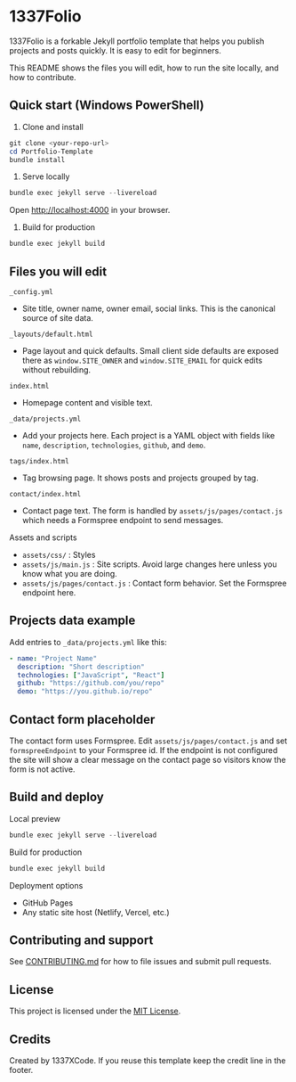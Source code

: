 # 1337Folio

1337Folio is a forkable Jekyll portfolio template that helps you publish projects and posts quickly. It is easy to edit for beginners.

This README shows the files you will edit, how to run the site locally, and how to contribute.

## Quick start (Windows PowerShell)

1. Clone and install

```powershell
git clone <your-repo-url>
cd Portfolio-Template
bundle install
```

1. Serve locally

```powershell
bundle exec jekyll serve --livereload
```

Open [http://localhost:4000](http://localhost:4000) in your browser.

1. Build for production

```powershell
bundle exec jekyll build
```

## Files you will edit

`_config.yml`

- Site title, owner name, owner email, social links. This is the canonical source of site data.

`_layouts/default.html`

- Page layout and quick defaults. Small client side defaults are exposed there as `window.SITE_OWNER` and `window.SITE_EMAIL` for quick edits without rebuilding.

`index.html`

- Homepage content and visible text.

`_data/projects.yml`

- Add your projects here. Each project is a YAML object with fields like `name`, `description`, `technologies`, `github`, and `demo`.

`tags/index.html`

- Tag browsing page. It shows posts and projects grouped by tag.

`contact/index.html`

- Contact page text. The form is handled by `assets/js/pages/contact.js` which needs a Formspree endpoint to send messages.

Assets and scripts

- `assets/css/` : Styles
- `assets/js/main.js` : Site scripts. Avoid large changes here unless you know what you are doing.
- `assets/js/pages/contact.js` : Contact form behavior. Set the Formspree endpoint here.

## Projects data example

Add entries to `_data/projects.yml` like this:

```yaml
- name: "Project Name"
  description: "Short description"
  technologies: ["JavaScript", "React"]
  github: "https://github.com/you/repo"
  demo: "https://you.github.io/repo"
```

## Contact form placeholder

The contact form uses Formspree. Edit `assets/js/pages/contact.js` and set `formspreeEndpoint` to your Formspree id. If the endpoint is not configured the site will show a clear message on the contact page so visitors know the form is not active.

## Build and deploy

Local preview

```powershell
bundle exec jekyll serve --livereload
```

Build for production

```powershell
bundle exec jekyll build
```

Deployment options

- GitHub Pages
- Any static site host (Netlify, Vercel, etc.)

## Contributing and support

See [CONTRIBUTING.md](CONTRIBUTING.md) for how to file issues and submit pull requests.

## License

This project is licensed under the [MIT License](LICENSE).

## Credits
Created by 1337XCode. If you reuse this template keep the credit line in the footer.
